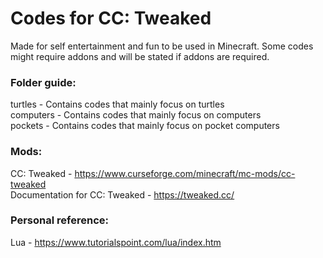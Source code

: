 # Codes for CC: Tweaked
Made for self entertainment and fun to be used in Minecraft. Some codes might require addons and will be stated if addons are required.

### Folder guide:
turtles - Contains codes that mainly focus on turtles
<br>
computers - Contains codes that mainly focus on computers
<br>
pockets - Contains codes that mainly focus on pocket computers

### Mods:
CC: Tweaked - https://www.curseforge.com/minecraft/mc-mods/cc-tweaked
<br>
Documentation for CC: Tweaked - https://tweaked.cc/

### Personal reference:
Lua - https://www.tutorialspoint.com/lua/index.htm